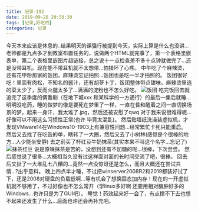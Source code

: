 ```yaml
---
title: 记录-192
date: 2019-09-28 20:50:30
tags: [记录,好吃的]
categories: 记录
---
```

今天本来应该是休息的..结果明天的课强行被提到今天，实际上算是什么也没讲...老师都是九点多才到教室布置任务的，说做两个HTML就完事了，第一个表格里嵌表单，第二个表格里嵌图片超链接，总之说十一点检查差不多十点钟就做完了...还是没带耳机。现在能不带耳机就不太想带...怕揉坏了心疼。
中午吃了个麻辣烫，还有花甲粉那家的饭团，麻辣烫忘记拍照...饭团也是吃一半才拍照的。
饭团很好吃！里面有肉松，不知名的酱汁，还有胡萝卜丁，饭团整体带点甜味。麻辣烫里选的菜太少了，反而火腿太多了...满满的淀粉也不怎么好吃。
![饭团](/img/记录192-1.jpg)
吃完饭回去就追完了这季度的俩番剧（在地下城xxx 和某科学的一方通行）的最后一集后就睡...明明没吃药，睡的做梦的像是要死在梦里了一样，一直在昏和醒着之间一直切换场景的梦，起来一身汗，我太难了.jpg，然后还被安慰了qwq 对于我来说很难得呢...好像可以不用这么习惯性正常(也许 毕竟太混乱)。
然后贴墙纸洗澡装虚拟机，才发现VMware14在Windows10-1903上有兼容性问题...经常繁忙卡死只能重启。
然后又去找了在吃饭的单，瞎转了一大圈，然后又去了小树林(感觉是个很棒的地方...人少能坐安静)
去之前买了杯红豆牛奶抹茶(其实本来不叫这个名字...忘记了)
![抹茶红豆](/img/记录192-2.jpg)
说是原味抹茶是苦的，没想到还有不加糖的呢...很棒，下次尝尝。
然后感觉说了很多...大概相当久没有过这样面对面的长时间交流了吧，很棒。
回去后又扯了一大堆乱七八糟的...竟然一点没惊讶还是怎么，而且大概还在尝试共情...?出乎意料。
晚上四点半才睡，不过把winserver2008R2和2019都装好试了下，还是2008对硬盘的负载低啊...等有机会了想换固态加内存！现在的一开虚拟机就不够用了，不过好像也不怎么常开（学linux多好啊 还要用相对臃肿好多的Windows...也许只是为了GUI吧）。
睡觉！药效起来好一会了，有点撑不下去也想不起来还发生了什么...后面也许还会再补充吧。
